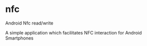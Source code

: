# nfc
Android Nfc read/write 


A simple application which facilitates NFC interaction for Android Smartphones
